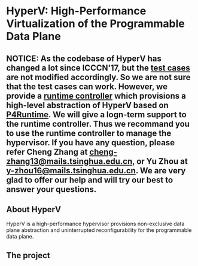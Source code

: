 # HyperV: High-Performance Virtualization of the Programmable Data Plane


## NOTICE: As the codebase of HyperV has changed a lot since ICCCN'17, but the [test cases](/tests) are not modified accordingly. So we are not sure that the test cases can work. However, we provide a [runtime controller](https://github.com/HyperVDP/HyperV-Controller.git) which provisions a high-level abstraction of HyperV based on [P4Runtime](https://github.com/p4lang/PI). We will give a logn-term support to the runtime controller. Thus we recommand you to use the runtime controller to manage the hypervisor. If you have any question, please refer Cheng Zhang at [cheng-zhang13@mails.tsinghua.edu.cn](cheng-zhang13@mails.tsinghua.edu.cn), or Yu Zhou at [y-zhou16@mails.tsinghua.edu.cn](y-zhou16@mails.tsinghua.edu.cn). We are very glad to offer our help and will try our best to answer your questions.

## About HyperV

 HyperV is a high-performance hypervisor provisions non-exclusive data plane abstraction and uninterrupted reconfigurability for the programmable data plane.

 ## The project

 ### 